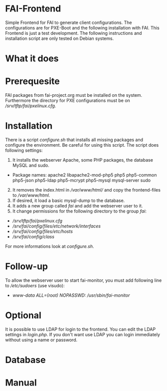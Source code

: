 # FAI-Frontend
Simple Frontend for FAI to generate client configurations. The configurations are for PXE-Boot and the following installation with FAI.
This Frontend is just a test development.
The following instructions and installation script are only tested on Debian systems.

# What it does

# Prerequesite
FAI packages from fai-project.org must be installed on the system. Furthermore the directory for PXE configurations must be on */srv/tftp/fai/pxelinux.cfg.*

# Installation
There is a script *configure.sh* that installs all missing packages and configure the environment. Be careful for using this script. 
The script does following settings:
 1. It installs the webserver Apache, some PHP packages, the database MySQL and sudo.
  * Package names: apache2 libapache2-mod-php5 php5 php5-common php5-json php5-ldap php5-mcrypt php5-mysql mysql-server sudo
 2. It removes the index.html in */var/www/html/* and copy the frontend-files to */var/www/html*.
 3. If desired, it load a basic mysql-dump to the database.
 4. It adds a new group called *fai* and add the webserver user to it.
 5. It change permissions for the following directory to the group *fai*:
  * */srv/tftp/fai/pxelinux.cfg*
  * */srv/fai/config/files/etc/network/interfaces*
  * */srv/fai/config/files/etc/hosts*
  * */srv/fai/config/class*
  
For more informations look at *configure.sh*.

# Follow-up
To allow the webserver user to start fai-monitor, you must add following line to */etc/sudoers* (use visudo):
* *www-data ALL=(root) NOPASSWD: /usr/sbin/fai-monitor*

# Optional
It is possible to use LDAP for login to the frontend. You can edit the LDAP settings in *login.php*. If you don't want use LDAP you can login immediately without using a name or password.

# Database 

# Manual


